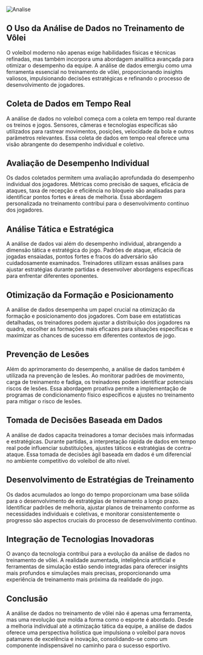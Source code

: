 ![Analise](https://s2.glbimg.com/anAqrJ3Kav_KDgh7zNkNs9969Yo=/0x0:816x556/690x470/s.glbimg.com/es/ge/f/original/2014/04/09/volei_1.jpg)

## O Uso da Análise de Dados no Treinamento de Vôlei
O voleibol moderno não apenas exige habilidades físicas e técnicas refinadas, mas também incorpora uma abordagem analítica avançada para otimizar o desempenho da equipe. A análise de dados emergiu como uma ferramenta essencial no treinamento de vôlei, proporcionando insights valiosos, impulsionando decisões estratégicas e refinando o processo de desenvolvimento de jogadores.
## Coleta de Dados em Tempo Real
A análise de dados no voleibol começa com a coleta em tempo real durante os treinos e jogos. Sensores, câmeras e tecnologias específicas são utilizados para rastrear movimentos, posições, velocidade da bola e outros parâmetros relevantes. Essa coleta de dados em tempo real oferece uma visão abrangente do desempenho individual e coletivo.
## Avaliação de Desempenho Individual
Os dados coletados permitem uma avaliação aprofundada do desempenho individual dos jogadores. Métricas como precisão de saques, eficácia de ataques, taxa de recepção e eficiência no bloqueio são analisadas para identificar pontos fortes e áreas de melhoria. Essa abordagem personalizada no treinamento contribui para o desenvolvimento contínuo dos jogadores.
## Análise Tática e Estratégica
A análise de dados vai além do desempenho individual, abrangendo a dimensão tática e estratégica do jogo. Padrões de ataque, eficácia de jogadas ensaiadas, pontos fortes e fracos do adversário são cuidadosamente examinados. Treinadores utilizam essas análises para ajustar estratégias durante partidas e desenvolver abordagens específicas para enfrentar diferentes oponentes.
## Otimização da Formação e Posicionamento
A análise de dados desempenha um papel crucial na otimização da formação e posicionamento dos jogadores. Com base em estatísticas detalhadas, os treinadores podem ajustar a distribuição dos jogadores na quadra, escolher as formações mais eficazes para situações específicas e maximizar as chances de sucesso em diferentes contextos de jogo.
## Prevenção de Lesões
Além do aprimoramento do desempenho, a análise de dados também é utilizada na prevenção de lesões. Ao monitorar padrões de movimento, carga de treinamento e fadiga, os treinadores podem identificar potenciais riscos de lesões. Essa abordagem proativa permite a implementação de programas de condicionamento físico específicos e ajustes no treinamento para mitigar o risco de lesões.
## Tomada de Decisões Baseada em Dados
A análise de dados capacita treinadores a tomar decisões mais informadas e estratégicas. Durante partidas, a interpretação rápida de dados em tempo real pode influenciar substituições, ajustes táticos e estratégias de contra-ataque. Essa tomada de decisões ágil baseada em dados é um diferencial no ambiente competitivo do voleibol de alto nível.
## Desenvolvimento de Estratégias de Treinamento
Os dados acumulados ao longo do tempo proporcionam uma base sólida para o desenvolvimento de estratégias de treinamento a longo prazo. Identificar padrões de melhoria, ajustar planos de treinamento conforme as necessidades individuais e coletivas, e monitorar consistentemente o progresso são aspectos cruciais do processo de desenvolvimento contínuo.
## Integração de Tecnologias Inovadoras
O avanço da tecnologia contribui para a evolução da análise de dados no treinamento de vôlei. A realidade aumentada, inteligência artificial e ferramentas de simulação estão sendo integradas para oferecer insights mais profundos e simulações mais precisas, proporcionando uma experiência de treinamento mais próxima da realidade do jogo.
## Conclusão
A análise de dados no treinamento de vôlei não é apenas uma ferramenta, mas uma revolução que molda a forma como o esporte é abordado. Desde a melhoria individual até a otimização tática da equipe, a análise de dados oferece uma perspectiva holística que impulsiona o voleibol para novos patamares de excelência e inovação, consolidando-se como um componente indispensável no caminho para o sucesso esportivo.